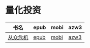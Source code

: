 # 量化投资

| 书名 | epub | mobi | azw3 |
| --- | --- | --- | --- |
| [从众危机](http://ct.dalanmei.com/f/31084289-571807010-5f9a7c) | [epub](http://ct.dalanmei.com/f/31084289-571807010-5f9a7c) | [mobi](http://ct.dalanmei.com/f/31084289-571538890-30995f) | [azw3](http://ct.dalanmei.com/f/31084289-571992007-dd5dc1) |
